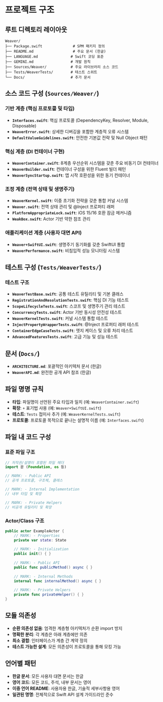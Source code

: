 # 프로젝트 구조

## 루트 디렉토리 레이아웃
```
Weaver/
├── Package.swift              # SPM 패키지 정의
├── README.md                  # 주요 문서 (한글)
├── LANGUAGE.md               # Swift 코딩 표준
├── GEMINI.md                 # 개발 원칙
├── Sources/Weaver/           # 주요 라이브러리 소스 코드
├── Tests/WeaverTests/        # 테스트 스위트
└── Docs/                     # 추가 문서
```

## 소스 코드 구성 (`Sources/Weaver/`)

### 기반 계층 (핵심 프로토콜 및 타입)
- **`Interfaces.swift`**: 핵심 프로토콜 (DependencyKey, Resolver, Module, Disposable)
- **`WeaverError.swift`**: 상세한 디버깅을 포함한 계층적 오류 시스템
- **`DefaultValueGuidelines.swift`**: 안전한 기본값 전략 및 Null Object 패턴

### 핵심 계층 (DI 컨테이너 구현)
- **`WeaverContainer.swift`**: 8계층 우선순위 시스템을 갖춘 주요 비동기 DI 컨테이너
- **`WeaverBuilder.swift`**: 컨테이너 구성을 위한 Fluent 빌더 패턴
- **`WeaverSyncStartup.swift`**: 앱 시작 호환성을 위한 동기 컨테이너

### 조정 계층 (전역 상태 및 생명주기)
- **`WeaverKernel.swift`**: 이중 초기화 전략을 갖춘 통합 커널 시스템
- **`Weaver.swift`**: 전역 상태 관리 및 @Inject 프로퍼티 래퍼
- **`PlatformAppropriateLock.swift`**: iOS 15/16 호환 잠금 메커니즘
- **`WeakBox.swift`**: Actor 기반 약한 참조 관리

### 애플리케이션 계층 (사용자 대면 API)
- **`Weaver+SwiftUI.swift`**: 생명주기 동기화를 갖춘 SwiftUI 통합
- **`WeaverPerformance.swift`**: 비침입적 성능 모니터링 시스템

## 테스트 구성 (`Tests/WeaverTests/`)

### 테스트 구조
- **`WeaverTestBase.swift`**: 공통 테스트 유틸리티 및 기본 클래스
- **`RegistrationAndResolutionTests.swift`**: 핵심 DI 기능 테스트
- **`ScopeLifecycleTests.swift`**: 스코프 및 생명주기 관리 테스트
- **`ConcurrencyTests.swift`**: Actor 기반 동시성 안전성 테스트
- **`WeaverKernelTests.swift`**: 커널 시스템 통합 테스트
- **`InjectPropertyWrapperTests.swift`**: @Inject 프로퍼티 래퍼 테스트
- **`ContainerEdgeCaseTests.swift`**: 엣지 케이스 및 오류 처리 테스트
- **`AdvancedFeaturesTests.swift`**: 고급 기능 및 성능 테스트

## 문서 (`Docs/`)
- **`ARCHITECTURE.md`**: 포괄적인 아키텍처 문서 (한글)
- **`WeaverAPI.md`**: 완전한 공개 API 참조 (한글)

## 파일 명명 규칙
- **타입**: 파일명이 선언된 주요 타입과 일치 (예: `WeaverContainer.swift`)
- **확장**: `+` 표기법 사용 (예: `Weaver+SwiftUI.swift`)
- **테스트**: `Tests` 접미사 추가 (예: `WeaverKernelTests.swift`)
- **프로토콜**: 프로토콜 목적으로 끝나는 설명적 이름 (예: `Interfaces.swift`)

## 파일 내 코드 구성

### 표준 파일 구조
```swift
// 저작권/설명이 포함된 파일 헤더
import 문 (Foundation, os 등)

// MARK: - Public API
// 공개 프로토콜, 구조체, 클래스

// MARK: - Internal Implementation  
// 내부 타입 및 확장

// MARK: - Private Helpers
// 비공개 유틸리티 및 확장
```

### Actor/Class 구조
```swift
public actor ExampleActor {
    // MARK: - Properties
    private var state: State
    
    // MARK: - Initialization
    public init() { }
    
    // MARK: - Public API
    public func publicMethod() async { }
    
    // MARK: - Internal Methods
    internal func internalMethod() async { }
    
    // MARK: - Private Helpers
    private func privateHelper() { }
}
```

## 모듈 의존성
- **순환 의존성 없음**: 엄격한 계층형 아키텍처가 순환 import 방지
- **명확한 분리**: 각 계층은 아래 계층에만 의존
- **최소 결합**: 인터페이스가 계층 간 계약 정의
- **테스트 가능한 설계**: 모든 의존성이 프로토콜을 통해 모킹 가능

## 언어별 패턴
- **한글 문서**: 모든 사용자 대면 문서는 한글
- **영어 코드**: 모든 코드, 주석, 내부 문서는 영어
- **이중 언어 README**: 사용자용 한글, 기술적 세부사항용 영어
- **일관된 명명**: 전체적으로 Swift API 설계 가이드라인 준수